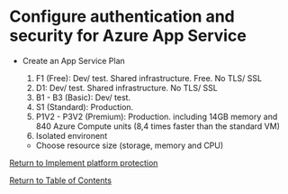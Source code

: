 # Configure authentication and security for Azure App Service

* Create an App Service Plan
   1. F1 (Free): Dev/ test. Shared infrastructure. Free. No TLS/ SSL
   1. D1: Dev/ test. Shared infrastructure. No TLS/ SSL
   1. B1 - B3 (Basic): Dev/ test. 
   1. S1 (Standard): Production. 
   1. P1V2 - P3V2 (Premium): Production. including 14GB memory and 840 Azure Compute units (8,4 times faster than the standard VM)
   1. Isolated environent

   * Choose resource size (storage, memory and CPU)


[Return to Implement platform protection](README.md)

[Return to Table of Contents](../README.md)